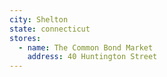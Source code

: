```yaml
---
city: Shelton
state: connecticut
stores:
  - name: The Common Bond Market
    address: 40 Huntington Street
---
```

